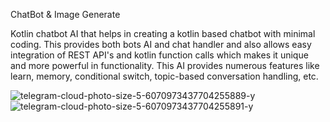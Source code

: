 ChatBot & Image Generate 

Kotlin chatbot AI that helps in creating a kotlin based chatbot with minimal coding. This provides both bots AI and chat handler and also allows easy integration of REST API's and kotlin function calls which makes it unique and more powerful in functionality. This AI provides numerous features like learn, memory, conditional switch, topic-based conversation handling, etc.

![telegram-cloud-photo-size-5-6070973437704255889-y](https://github.com/TANVIR0222/Chat-Image-Boot/assets/142686547/c79d7fc3-3a24-471b-8973-6c7b32a684d8) ![telegram-cloud-photo-size-5-6070973437704255891-y](https://github.com/TANVIR0222/Chat-Image-Boot/assets/142686547/b38c4035-fb2f-4982-b287-b2a863e55159)

